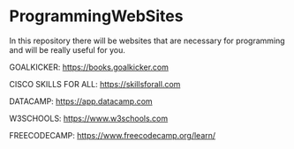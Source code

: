 # ProgrammingWebSites
In this repository there will be websites that are necessary for programming and will be really useful for you.

GOALKICKER: https://books.goalkicker.com

CISCO SKILLS FOR ALL: https://skillsforall.com

DATACAMP: https://app.datacamp.com

W3SCHOOLS: https://www.w3schools.com

FREECODECAMP: https://www.freecodecamp.org/learn/


